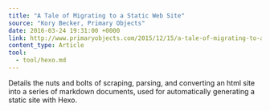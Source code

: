```yaml
---
title: "A Tale of Migrating to a Static Web Site"
source: "Kory Becker, Primary Objects"
date: 2016-03-24 19:31:00 +0000
link: http://www.primaryobjects.com/2015/12/15/a-tale-of-migrating-to-a-static-web-site/
content_type: Article
tool:
  - tool/hexo.md
---
```

Details the nuts and bolts of scraping, parsing, and converting an html site into a series of markdown documents, used for automatically generating a static site with Hexo.
